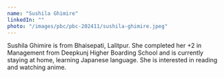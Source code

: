 ```yaml
---
name: "Sushila Ghimire"
linkedIn: ""
photo: "/images/pbc/pbc-202411/sushila-ghimire.jpeg"
---
```


Sushila Ghimire is from Bhaisepati, Lalitpur. She completed her +2 in Management from Deepkunj Higher Boarding School and is currently staying at home, learning Japanese language. She is interested in reading and watching anime.
